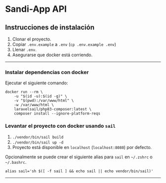 # Sandi-App API

## Instrucciones de instalación

 1. Clonar el proyecto.
 2. Copiar `.env.example` a `.env` (`cp .env.example .env`)
 3. Llenar `.env`.
 4. Asegurarse que docker está corriendo.

---

### Instalar dependencias con docker

Ejecutar el siguiente comando:

```
docker run --rm \
    -u "$(id -u):$(id -g)" \
    -v "$(pwd):/var/www/html" \
    -w /var/www/html \
    laravelsail/php83-composer:latest \
    composer install --ignore-platform-reqs
```

### Levantar el proyecto con docker usando `sail`

 1. `./vendor/bin/sail build`
 2. `./vendor/bin/sail up -d`
 3. Proyecto está disponible en `localhost` (`localhost:8080`) por defecto.

Opcionalmente se puede crear el siguiente alias para `sail` en `~/.zshrc` o `~/.bashrc`.
```
alias sail='sh $([ -f sail ] && echo sail || echo vendor/bin/sail)'
```

---
